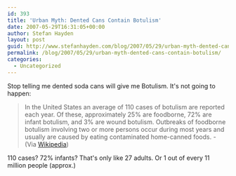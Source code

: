 ```yaml
---
id: 393
title: 'Urban Myth: Dented Cans Contain Botulism'
date: 2007-05-29T16:31:05+00:00
author: Stefan Hayden
layout: post
guid: http://www.stefanhayden.com/blog/2007/05/29/urban-myth-dented-cans-contain-botulism/
permalink: /blog/2007/05/29/urban-myth-dented-cans-contain-botulism/
categories:
  - Uncategorized
---
```

<p>Stop telling me dented soda cans will give me Botulism. It's not going to happen:</p>
<blockquote><p>In the United States an average of 110 cases of botulism are reported each year. Of these, approximately 25% are foodborne, 72% are infant botulism, and 3% are wound botulism. Outbreaks of foodborne botulism involving two or more persons occur during most years and usually are caused by eating contaminated home-canned foods.  -  (Via <a href="http://en.wikipedia.org/wiki/Botulism">Wikipedia</a>) </p>
</blockquote>
110 cases? 72% infants? That's only like 27 adults. Or 1 out of every 11 million people (approx.)